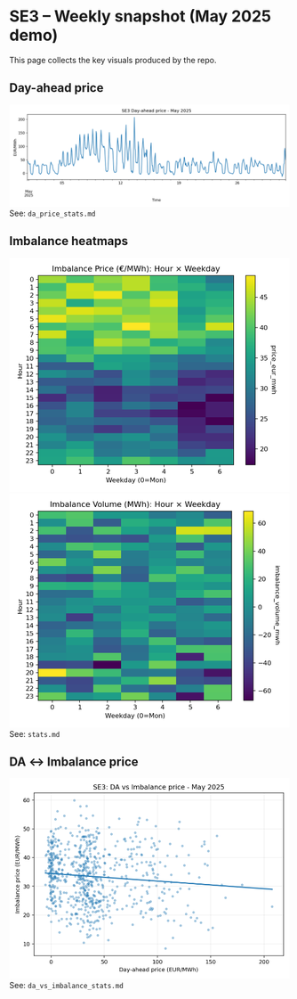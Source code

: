 # SE3 – Weekly snapshot (May 2025 demo)

This page collects the key visuals produced by the repo.

## Day-ahead price
![SE3 DA price — May 2025](da_price.png)  
See: `da_price_stats.md`

## Imbalance heatmaps
![Imbalance price heatmap](heatmap_price.png)
![Imbalance volume heatmap](heatmap_volume.png)  
See: `stats.md`

## DA ↔ Imbalance price
![DA vs Imbalance price](da_vs_imbalance.png)  
See: `da_vs_imbalance_stats.md`
